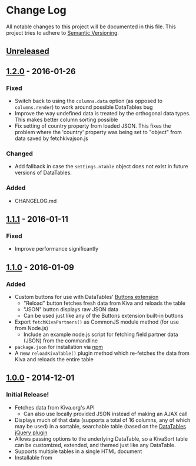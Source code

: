 # Change Log
All notable changes to this project will be documented in this file.
This project tries to adhere to [Semantic Versioning](http://semver.org/).

## [Unreleased]

## [1.2.0] - 2016-01-26
### Fixed
- Switch back to using the `columns.data` option (as opposed to `columns.render`) to work around possible DataTables bug
- Improve the way undefined data is treated by the orthogonal data types. This makes better column sorting possible
- Fix setting of country property from loaded JSON. This fixes the problem where the 'country' property was being set to "object" from data saved by fetchkivajson.js 

### Changed
- Add fallback in case the `settings.nTable` object does not exist in future versions of DataTables.

### Added
- CHANGELOG.md

## [1.1.1] - 2016-01-11
### Fixed
- Improve performance significantly

## [1.1.0] - 2016-01-09
### Added
- Custom buttons for use with DataTables' [Buttons extension](http://datatables.net/extensions/buttons/)
  - "Reload" button fetches fresh data from Kiva and reloads the table
  - "JSON" button displays raw JSON data
  - Can be used just like any of the Buttons extension built-in buttons
- Export `fetchKivaPartners()` as CommonJS module method (for use from Node.js)
  - Include an example node.js script for fetching field partner data (JSON) from the commandline
- `package.json` for installation via [npm](https://www.npmjs.com/package/jquery-kivasort)
- A new `reloadKivaTable()` plugin method which re-fetches the data from Kiva and reloads the entire table

## [1.0.0](https://github.com/cristoper/jquery-KivaSort/releases/tag/v1.0.0) - 2014-12-01
### Initial Release!

- Fetches data from Kiva.org's API
  - Can also use locally provided JSON instead of making an AJAX call
- Displays much of that data (supports a total of 16 columns, any of which may be used) in a sortable, searchable table (based on the [DataTables jQuery plugin](http://datatables.net/)
- Allows passing options to the underlying DataTable, so a KivaSort table can be customized, extended, and themed just like any DataTable.
- Supports multiple tables in a single HTML document
- Installable from 

[Unreleased]: https://github.com/cristoper/jquery-KivaSort/compare/v1.2.0...HEAD
[1.2.0]: https://github.com/cristoper/jquery-KivaSort/compare/v1.1.1...v1.2.0
[1.1.1]: https://github.com/cristoper/jquery-KivaSort/compare/v1.1.0...v1.1.1
[1.1.0]: https://github.com/cristoper/jquery-KivaSort/compare/v1.0.0...v1.1.0
